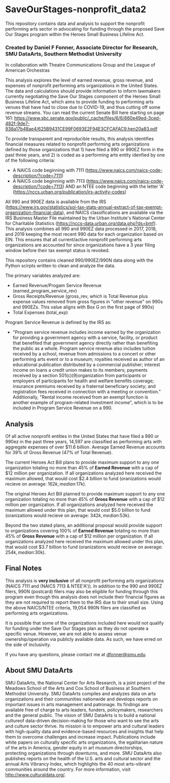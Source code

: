 # SaveOurStages-nonprofit_data2
This repository contains data and analysis to support the nonprofit performing arts sector in advocating for funding through the proposed Save Our Stages program within the Heroes Small Business Lifeline Act.


### Created by Daniel F Fonner, Associate Director for Research, SMU DataArts, Southern Methodist University ###
In collaboration with Theatre Communications Group and the League of American Orchestras


This analysis explores the level of earned revenue, gross revenue, and expenses of nonprofit performing arts organizations in the United States. The data and calculations should provide information to inform lawmakers currently negotiating the Save Our Stages component of the Heroes Small Business Lifeline Act, which aims to provide funding to performing arts venues that have had to close due to COVID-19, and thus cutting off some revenue streams. You can read the current Senate Bill here starting on page 161: https://www.sbc.senate.gov/public/_cache/files/6/6/660e49ed-3ced-482f-9de7-938a17b48ae4/625B9431CE99F0693E2F94E3CFCAFAC9.hen20a83.pdf


To provide transparent and reproducible results, this analysis identifies financial measures related to nonprofit performing arts organizations defined by those organizations that 1) have filed a 990 or 990EZ form in the past three years, and 2) is coded as a performing arts entity idenfied by one of the following criteria:
 - A NAICS code beginning with 7111 (https://www.naics.com/naics-code-description/?code=7111)
 - A NAICS code beginning with 7113 (https://www.naics.com/naics-code-description/?code=7113) AND an NTEE code beginning with the letter 'A' (https://nccs.urban.org/publication/irs-activity-codes)


All 990 and 990EZ data is available from the IRS (https://www.irs.gov/statistics/soi-tax-stats-annual-extract-of-tax-exempt-organization-financial-data), and NAICS classifications are available via the IRS Business Master File maintained by the Urban Institute's National Center for Charitable Statistics (https://nccs-data.urban.org/data.php?ds=bmf). This analysis combines all 990 and 990EZ data processed in 2017, 2018, and 2019 keeping the most recent 990 data for each organization based on EIN. This ensures that all current/active nonprofit performing arts organizations are accounted for since organizations have a 3 year filing window before their tax exempt status is revoked.


This repository contains cleaned 990/990EZ/990N data along with the Python scirpts written to clean and analyze the data. 


The primary variables analyzed are:
 - Earned Revenue/Progam Service Revenue (earned_program_service_rev)
 - Gross Receipts/Revenue (gross_rev, which is Total Revenue plus expense values removed from gross figures in "other revenue" on 990s and 990EZs. This value aligns with Box G on the first page of 990s)
 - Total Expenses (total_exp)
 
Program Service Revenue is defined by the IRS as: 
 - "Program service revenue includes income earned by the organization for providing a government agency with a service, facility, or product that benefited that government agency directly rather than benefiting the public as a whole. Program service revenue also includes tuition received by a school, revenue from admissions to a concert or other performing arts event or to a museum; royalties received as author of an educational publication distributed by a commercial publisher; interest income on loans a credit union makes to its members; payments received by a section 501(c)(9)organization from participants or employers of participants for health and welfare benefits coverage; insurance premiums received by a fraternal beneficiary society; and registration fees received in connection with a meeting or convention." Additionally, "Rental income received from an exempt function is another example of program-related investment income", which is to be included in Program Service Revenue on a 990.



## Analysis ##

Of all active nonprofit entities in the United States that have filed a 990 or 990ez in the past three years, 14,597 are classified as performing arts with aggregate expenses of over $11.6 billion. Average Earned Revenue accounts for 39% of Gross Revenue (47% of Total Revenue). 

The current Heroes Act Bill plans to provide maximum support to any one organization totaling no more than 45% of **Earned Revenue** with a cap of $12 million per organization. If all organizations analyzed here received the maximum allowed, that would cost $2.4 billion to fund (oranizations would recieve on average: $162k, median:$17k).
 
The original Heroes Act Bill planned to provide maximum support to any one organization totaling no more than 45% of **Gross Revenue** with a cap of $12 million per organization. If all organizations analyzed here received the maximum allowed under this plan, that would cost $5.0 billion to fund (oranizations would recieve on average: $342k, median:$53k).

Beyond the two stated plans, an additional proposal would provide support to organizations covering 100% of **Earned Revenue** totaling no more than 45% of **Gross Revenue** with a cap of $12 million per organization. If all organizations analyzed here received the maximum allowed under this plan, that would cost $3.7 billion to fund (oranizations would recieve on average: $254k, median:$30k).


## Final Notes ##

This analysis is **very inclusive** of all nonprofit performing arts organizations (NAICS 7111 and (NAICS 7113 & NTEE'A')). In addition to the 990 and 990EZ filers, 990N (postcard) filers may also be eligible for funding through this program even though this analysis does not include their financial figures as they are not required to report them to the IRS due to their small size. Using the above NAICS/NTEE criteria, 19,054 990N filers are classified as performing arts organizations. 

It is possible that some of the organizations included here would not qualify for funding under the Save Our Stages plan as they do not operate a specific venue. However, we are not able to assess venue ownership/operation via publicly available data. As such, we have erred on the side of inclusivity.

If you have any questions, please contact me at dfonner@smu.edu.


## About SMU DataArts ##

SMU DataArts, the National Center for Arts Research, is a joint project of the Meadows School of the Arts and Cox School of Business at Southern Methodist University. SMU DataArts compiles and analyzes data on arts organizations and their communities nationwide and develops reports on important issues in arts management and patronage. Its findings are available free of charge to arts leaders, funders, policymakers, researchers and the general public. The vision of SMU DataArts is to build a national cultureof data-driven decision-making for those who want to see the arts and culture sector thrive. Its mission is to empower arts and cultural leaders with high-quality data and evidence-based resources and insights that help them to overcome challenges and increase impact. Publications include white papers on culturally specific arts organizations, the egalitarian nature of the arts in America, gender equity in art museum directorships, protecting organizations through downturns, and more. SMU DataArts also publishes reports on the health of the U.S. arts and cultural sector and the annual Arts Vibrancy Index, which highlights the 40 most arts-vibrant communities around the country. For more information, visit http://www.culturaldata.org/.
